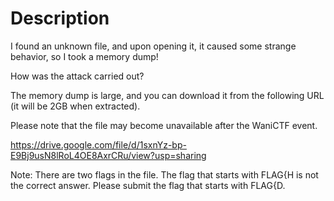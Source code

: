 # Description

I found an unknown file, and upon opening it, it caused some strange behavior, so I took a memory dump!

How was the attack carried out?

The memory dump is large, and you can download it from the following URL (it will be 2GB when extracted).

Please note that the file may become unavailable after the WaniCTF event.

https://drive.google.com/file/d/1sxnYz-bp-E9Bj9usN8lRoL4OE8AxrCRu/view?usp=sharing

Note: There are two flags in the file. The flag that starts with FLAG{H is not the correct answer. Please submit the flag that starts with FLAG{D.
